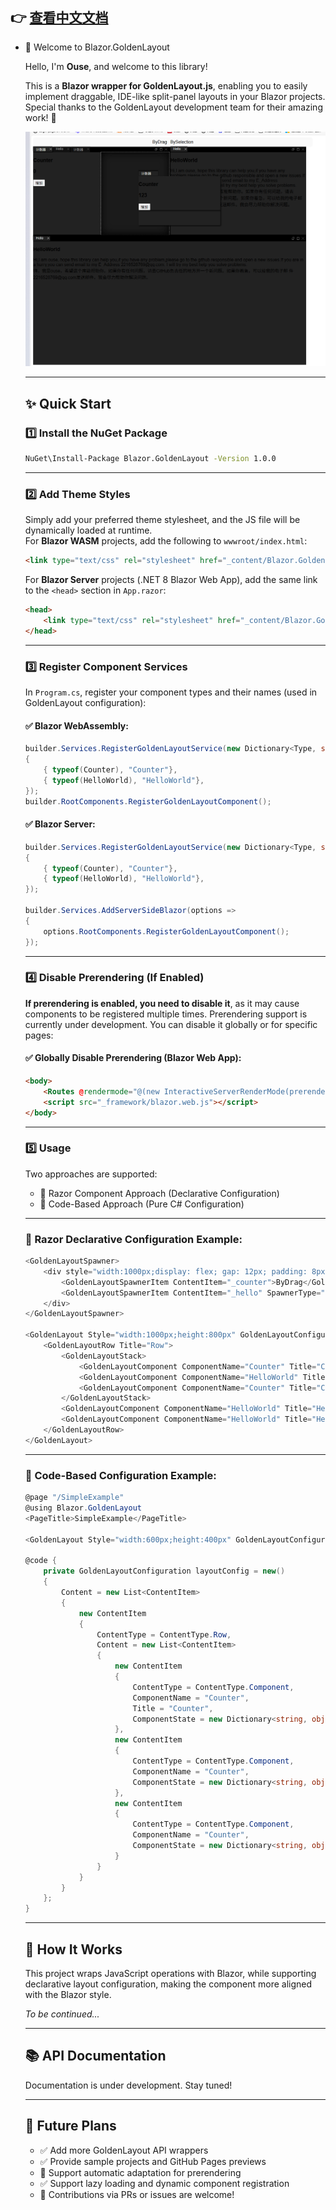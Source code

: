 ## 👉 [查看中文文档](README_cn.md)

- 🌟 Welcome to Blazor.GoldenLayout

  Hello, I'm **Ouse**, and welcome to this library!

  This is a **Blazor wrapper for GoldenLayout.js**, enabling you to easily implement draggable, IDE-like split-panel layouts in your Blazor projects.  
  Special thanks to the GoldenLayout development team for their amazing work! 👏

  ![image](assets/image-20250514234024670.png)

  ------

  ## ✨ Quick Start

  ### 1️⃣ Install the NuGet Package

  ```bash
  NuGet\Install-Package Blazor.GoldenLayout -Version 1.0.0
  ```

  ------

  ### 2️⃣ Add Theme Styles

  Simply add your preferred theme stylesheet, and the JS file will be dynamically loaded at runtime.  
  For **Blazor WASM** projects, add the following to `wwwroot/index.html`:

  ```html
  <link type="text/css" rel="stylesheet" href="_content/Blazor.GoldenLayout/goldenlayout-dark-theme.css" />
  ```

  For **Blazor Server** projects (.NET 8 Blazor Web App), add the same link to the `<head>` section in `App.razor`:

  ```html
  <head>
      <link type="text/css" rel="stylesheet" href="_content/Blazor.GoldenLayout/goldenlayout-dark-theme.css" />
  </head>
  ```

  ------

  ### 3️⃣ Register Component Services

  In `Program.cs`, register your component types and their names (used in GoldenLayout configuration):

  #### ✅ Blazor WebAssembly:

  ```csharp
  builder.Services.RegisterGoldenLayoutService(new Dictionary<Type, string>
  {
      { typeof(Counter), "Counter"},
      { typeof(HelloWorld), "HelloWorld"},
  });
  builder.RootComponents.RegisterGoldenLayoutComponent();
  ```

  #### ✅ Blazor Server:

  ```csharp
  builder.Services.RegisterGoldenLayoutService(new Dictionary<Type, string>
  {
      { typeof(Counter), "Counter"},
      { typeof(HelloWorld), "HelloWorld"},
  });
  
  builder.Services.AddServerSideBlazor(options =>
  {
      options.RootComponents.RegisterGoldenLayoutComponent();
  });
  ```

  ------

  ### 4️⃣ Disable Prerendering (If Enabled)

  **If prerendering is enabled, you need to disable it**, as it may cause components to be registered multiple times. Prerendering support is currently under development. You can disable it globally or for specific pages:

  #### ✅ Globally Disable Prerendering (Blazor Web App):

  ```html
  <body>
      <Routes @rendermode="@(new InteractiveServerRenderMode(prerender: false))" />
      <script src="_framework/blazor.web.js"></script>
  </body>
  ```

  ------

  ### 5️⃣ Usage

  Two approaches are supported:

  - 🧩 Razor Component Approach (Declarative Configuration)
  - 🔧 Code-Based Approach (Pure C# Configuration)

  ------

  ### 🧩 Razor Declarative Configuration Example:

  ```csharp
  <GoldenLayoutSpawner>
      <div style="width:1000px;display: flex; gap: 12px; padding: 8px 12px; justify-content: center; background-color: #f9f9f9; border-radius: 8px; align-items: center;">
          <GoldenLayoutSpawnerItem ContentItem="_counter">ByDrag</GoldenLayoutSpawnerItem>
          <GoldenLayoutSpawnerItem ContentItem="_hello" SpawnerType="GoldenLayoutSpawnerType.BySelection">BySelection</GoldenLayoutSpawnerItem>
      </div>
  </GoldenLayoutSpawner>
  
  <GoldenLayout Style="width:1000px;height:800px" GoldenLayoutConfiguration="_configuration" SelectionChangedCallback="SelectionChangedCallback">
      <GoldenLayoutRow Title="Row">
          <GoldenLayoutStack>
              <GoldenLayoutComponent ComponentName="Counter" Title="Counter" />
              <GoldenLayoutComponent ComponentName="HelloWorld" Title="Hello" />
              <GoldenLayoutComponent ComponentName="Counter" Title="Counter" />
          </GoldenLayoutStack>
          <GoldenLayoutComponent ComponentName="HelloWorld" Title="Hello" />
          <GoldenLayoutComponent ComponentName="HelloWorld" Title="Hello" />
      </GoldenLayoutRow>
  </GoldenLayout>
  ```

  ------

  ### 🔧 Code-Based Configuration Example:

  ```csharp
  @page "/SimpleExample"
  @using Blazor.GoldenLayout
  <PageTitle>SimpleExample</PageTitle>
  
  <GoldenLayout Style="width:600px;height:400px" GoldenLayoutConfiguration="layoutConfig" />
  
  @code {
      private GoldenLayoutConfiguration layoutConfig = new()
      {
          Content = new List<ContentItem>
          {
              new ContentItem
              {
                  ContentType = ContentType.Row,
                  Content = new List<ContentItem>
                  {
                      new ContentItem
                      {
                          ContentType = ContentType.Component,
                          ComponentName = "Counter",
                          Title = "Counter",
                          ComponentState = new Dictionary<string, object> { { "Cnt", 123 } }
                      },
                      new ContentItem
                      {
                          ContentType = ContentType.Component,
                          ComponentName = "Counter",
                          ComponentState = new Dictionary<string, object> { { "Cnt", 100 } }
                      },
                      new ContentItem
                      {
                          ContentType = ContentType.Component,
                          ComponentName = "Counter",
                          ComponentState = new Dictionary<string, object> { { "Cnt", 10 } }
                      }
                  }
              }
          }
      };
  }
  ```

  ------

  ## 🧠 How It Works

  This project wraps JavaScript operations with Blazor, while supporting declarative layout configuration, making the component more aligned with the Blazor style.

  *To be continued...*

  ------

  ## 📚 API Documentation

  Documentation is under development. Stay tuned!

  ------

  ## 🌈 Future Plans

  - ✅ Add more GoldenLayout API wrappers
  - ✅ Provide sample projects and GitHub Pages previews
  - 🔄 Support automatic adaptation for prerendering
  - ✅ Support lazy loading and dynamic component registration
  - 🚀 Contributions via PRs or issues are welcome!

  

